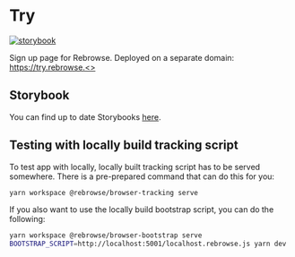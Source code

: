 # Try

[![storybook](https://raw.githubusercontent.com/storybookjs/brand/master/badge/badge-storybook.svg)](https://insights-io.github.io/Insight/try/storybook/master/)

Sign up page for Rebrowse. Deployed on a separate domain: https://try.rebrowse.<>

## Storybook

You can find up to date Storybooks [here](https://insights-io.github.io/Insight/try/storybook/master/).

## Testing with locally build tracking script

To test app with locally, locally built tracking script has to be served somewhere. There is a pre-prepared command that can do this for you:

```sh
yarn workspace @rebrowse/browser-tracking serve
```

If you also want to use the locally build bootstrap script, you can do the following:

```sh
yarn workspace @rebrowse/browser-bootstrap serve
BOOTSTRAP_SCRIPT=http://localhost:5001/localhost.rebrowse.js yarn dev
```
